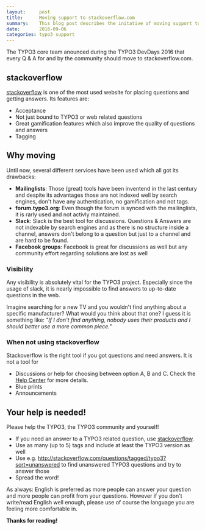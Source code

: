 ```yaml
---
layout:     post
title:      Moving support to stackoverflow.com
summary:    This blog post describes the initative of moving support to stackoverflow.
date:       2016-09-06
categories: typo3 support
---
```

The TYPO3 core team anounced during the TYPO3 DevDays 2016 that every Q & A for and by the community should move to stackoverflow.com.
<!--more-->

## stackoverflow

[stackoverflow](http://stackoverflow.com/questions/tagged/typo3) is one of the most used website for placing questions and getting answers. Its features are:

- Acceptance 
- Not just bound to TYPO3 or web related questions
- Great gamification features which also improve the quality of questions and answers
- Tagging

## Why moving

Until now, several different services have been used which all got its drawbacks:

- **Mailinglists**: Those (great) tools have been inventend in the last century and despite its advantages those are not indexed well by search engines, don't have any authentication, no gamification and not tags.
- **forum.typo3.org**: Even though the forum is synced with the mailinglists, it is rarly used and not activly maintained.
- **Slack**: Slack is the best tool for discussions. Questions & Answers are not indexable by search engines and as there is no structure inside a channel, answers don't belong to a question but just to a channel and are hard to be found. 
- **Facebook groups**: Facebook is great for discussions as well but any community effort regarding solutions are lost as well

### Visibility

Any visibility is absolutely vital for the TYPO3 project. Especially since the usage of slack, it is nearly impossible to find answers to up-to-date questions in the web. 

Imagine searching for a new TV and you wouldn't find anything about a specific manufacturer? What would you think about that one? I guess it is something like: *"If I don't find anything, nobody uses their products and I should better use a more common piece."*

### When not using stackoverflow

Stackoverflow is the right tool if you got questions and need answers. It is not a tool for 

- Discussions or help for choosing between option A, B and C. Check the [Help Center](http://stackoverflow.com/help/on-topic) for more details.
- Blue prints
- Announcements

## Your help is needed!

Please help the TYPO3, the TYPO3 community and yourself!

- If you need an answer to a TYPO3 related question, use [stackoverflow](http://stackoverflow.com/questions/tagged/typo3).
- Use as many (up to 5) tags and include at least the TYPO3 version as well
- Use e.g. http://stackoverflow.com/questions/tagged/typo3?sort=unanswered to find unanswered TYPO3 questions and try to answer those
- Spread the word!

As always: English is preferred as more people can answer your question and more people can profit from your questions. However if you don't write/read English well enough, please use of course the language you are feeling more comfortable in.

**Thanks for reading!**